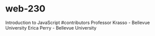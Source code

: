 # web-230
Introduction to JavaScript
#contributors
Professor Krasso - Bellevue University
Erica Perry - Bellevue University
